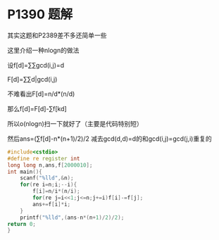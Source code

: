 # P1390 题解

其实这题和P2389差不多还简单一些

这里介绍一种nlogn的做法

设f[d]=∑∑gcd(i,j)=d

F[d]=∑∑d|gcd(i,j)

不难看出F[d]=n/d\*(n/d)

那么f[d]=F[d]-∑f[kd]

所以o(nlogn)扫一下就好了（主要是代码特别短）

然后ans=(∑f[d]-n\*(n+1)/2)/2 减去gcd(d,d)=d的和gcd(i,j)=gcd(j,i)重复的

```cpp
#include<cstdio>
#define re register int
long long n,ans,f[2000010];
int main(){
    scanf("%lld",&n);
    for(re i=n;i;--i){
        f[i]=n/i*(n/i);
        for(re j=i<<1;j<=n;j+=i)f[i]-=f[j];
        ans+=f[i]*i;
    }
    printf("%lld",(ans-n*(n+1)/2)/2);
return 0;
}
```